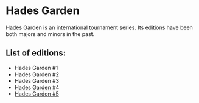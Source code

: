 # Hades Garden

Hades Garden is an international tournament series. Its editions have been both majors and minors in the past.

## List of editions:
- Hades Garden #1
- Hades Garden #2
- Hades Garden #3
- [Hades Garden #4](/hg4.md)
- [Hades Garden #5](/hg5.md)
